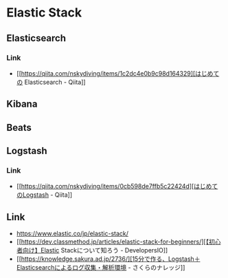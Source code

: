 # Elastic Stack
## Elasticsearch
### Link
- [[https://qiita.com/nskydiving/items/1c2dc4e0b9c98d164329][はじめての Elasticsearch - Qiita]]
## Kibana
## Beats
## Logstash
### Link
- [[https://qiita.com/nskydiving/items/0cb598de7ffb5c22424d][はじめてのLogstash - Qiita]]
      
## Link
- https://www.elastic.co/jp/elastic-stack/
- [[https://dev.classmethod.jp/articles/elastic-stack-for-beginners/][【初心者向け】Elastic Stackについて知ろう - DevelopersIO]]
- [[https://knowledge.sakura.ad.jp/2736/][15分で作る、Logstash＋Elasticsearchによるログ収集・解析環境 - さくらのナレッジ]]
   
